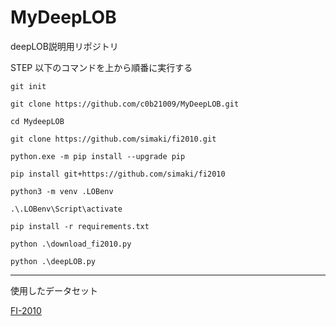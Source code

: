 # MyDeepLOB
deepLOB説明用リポジトリ

STEP 以下のコマンドを上から順番に実行する
```
git init
```
```
git clone https://github.com/c0b21009/MyDeepLOB.git 
```
```
cd MydeepLOB
```
```
git clone https://github.com/simaki/fi2010.git
```
```
python.exe -m pip install --upgrade pip
```
```
pip install git+https://github.com/simaki/fi2010
```
```
python3 -m venv .LOBenv
```
```
.\.LOBenv\Script\activate
```
```
pip install -r requirements.txt
```
```
python .\download_fi2010.py
```
```
python .\deepLOB.py
```

------------------------------------------
使用したデータセット

[FI-2010](https://github.com/simaki/fi2010)
